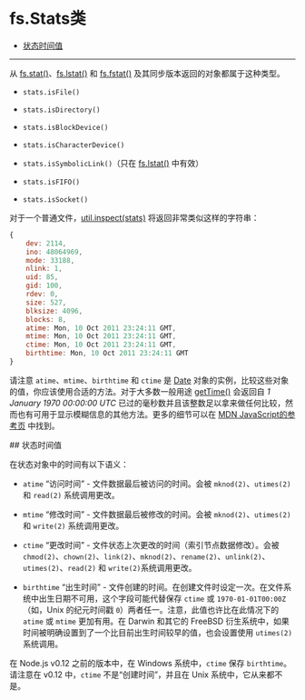 # fs.Stats类

* [状态时间值](#stat_time_values)

--------------------------------------------------


从 [fs.stat()](#stat)、[fs.lstat()](#lstat) 和 [fs.fstat()](#fstat) 及其同步版本返回的对象都属于这种类型。

* `stats.isFile()`

* `stats.isDirectory()`

* `stats.isBlockDevice()`

* `stats.isCharacterDevice()`

* `stats.isSymbolicLink()`（只在 [fs.lstat()](#lstat) 中有效）

* `stats.isFIFO()`

* `stats.isSocket()`

对于一个普通文件，[util.inspect(stats)](../util/util.md#inspect) 将返回非常类似这样的字符串：

``` javascript
{
    dev: 2114,
    ino: 48064969,
    mode: 33188,
    nlink: 1,
    uid: 85,
    gid: 100,
    rdev: 0,
    size: 527,
    blksize: 4096,
    blocks: 8,
    atime: Mon, 10 Oct 2011 23:24:11 GMT,
    mtime: Mon, 10 Oct 2011 23:24:11 GMT,
    ctime: Mon, 10 Oct 2011 23:24:11 GMT,
    birthtime: Mon, 10 Oct 2011 23:24:11 GMT
}
```

请注意 `atime`、`mtime`、`birthtime` 和 `ctime` 是 [Date](https://developer.mozilla.org/zh-CN/docs/Web/JavaScript/Reference/Global_Objects/Date) 对象的实例，比较这些对象的值，你应该使用合适的方法。对于大多数一般用途 [getTime()](https://developer.mozilla.org/zh-CN/docs/Web/JavaScript/Reference/Global_Objects/Date/getTime) 会返回自 *1 January 1970 00:00:00 UTC* 已过的毫秒数并且该整数足以拿来做任何比较，然而也有可用于显示模糊信息的其他方法。更多的细节可以在 [MDN JavaScript的参考页](https://developer.mozilla.org/zh-CN/docs/Web/JavaScript/Reference/Global_Objects/Date) 中找到。


<div id="stat_time_values" class="anchor"></div>
## 状态时间值

在状态对象中的时间有以下语义：

* `atime` “访问时间” - 文件数据最后被访问的时间。会被 `mknod(2)`、`utimes(2)` 和 `read(2)` 系统调用更改。

* `mtime` “修改时间” - 文件数据最后被修改的时间。会被 `mknod(2)`、`utimes(2)` 和 `write(2)` 系统调用更改。

* `ctime` “更改时间” - 文件状态上次更改的时间（索引节点数据修改）。会被 `chmod(2)`、`chown(2)`、`link(2)`、`mknod(2)`、`rename(2)`、`unlink(2)`、`utimes(2)`、`read(2)` 和 `write(2)`系统调用更改。

* `birthtime` “出生时间” - 文件创建的时间。在创建文件时设定一次。在文件系统中出生日期不可用，这个字段可能代替保存 `ctime` 或 `1970-01-01T00:00Z`（如，Unix 的纪元时间戳 `0`）两者任一。注意，此值也许比在此情况下的 `atime` 或 `mtime` 更加有用。在 Darwin 和其它的 FreeBSD 衍生系统中，如果时间被明确设置到了一个比目前出生时间较早的值，也会设置使用 `utimes(2)` 系统调用。

在 Node.js v0.12 之前的版本中，在 Windows 系统中，`ctime` 保存 `birthtime`。请注意在 v0.12 中，`ctime` 不是“创建时间”，并且在 Unix 系统中，它从来都不是。